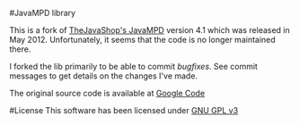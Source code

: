 #JavaMPD library

This is a fork of [TheJavaShop's JavaMPD](http://www.thejavashop.net/javampd) version 4.1 which was released in May 2012.
Unfortunately, it seems that the code is no longer maintained there.

I forked the lib primarily to be able to commit *bugfixes*. See commit messages to get details on the changes I've made.

The original source code is available at [Google Code](http://code.google.com/p/javampd/)

#License
This software has been licensed under [GNU GPL v3](http://www.gnu.org/licenses/gpl.html)

